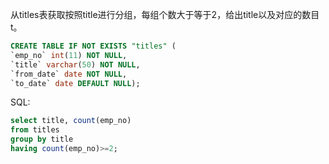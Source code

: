 从titles表获取按照title进行分组，每组个数大于等于2，给出title以及对应的数目t。
```sql
CREATE TABLE IF NOT EXISTS "titles" (
`emp_no` int(11) NOT NULL,
`title` varchar(50) NOT NULL,
`from_date` date NOT NULL,
`to_date` date DEFAULT NULL);
```

SQL:
```sql
select title, count(emp_no)
from titles
group by title
having count(emp_no)>=2;
```